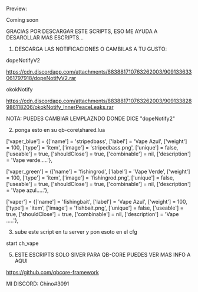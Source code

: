 Preview:

Coming soon



GRACIAS POR DESCARGAR ESTE SCRIPTS, ESO ME AYUDA A DESAROLLAR MAS ESCRIPTS...

1. DESCARGA LAS NOTIFICACIONES O CAMBILAS A TU GUSTO:

dopeNotifyV2 

https://cdn.discordapp.com/attachments/883881710763262003/909133633061797918/dopeNotifyV2.rar 

okokNotify 

https://cdn.discordapp.com/attachments/883881710763262003/909133828986118206/okokNotify_InnerPeaceLeaks.rar 


NOTA: PUEDES CAMBIAR LEMPLAZNDO DONDE DICE "dopeNotify2"

2. ponga esto en su qb-core\shared.lua

['vaper_blue']  = {['name'] = 'stripedbass', 			        ['label'] = 'Vape Azul',                ['weight'] = 100,       ['type'] = 'item',      ['image'] = 'stripedbass.png',          ['unique'] = false,     ['useable'] = true,     ['shouldClose'] = true,    ['combinable'] = nil,   ['description'] = 'Vape verde.....'},

['vaper_green'] 			     = {['name'] = 'fishingrod', 					['label'] = 'Vape Verde', 				['weight'] = 100, 		['type'] = 'item', 		['image'] = 'fishingrod.png', 			['unique'] = false, 	['useable'] = true, 	['shouldClose'] = true,	   ['combinable'] = nil,   ['description'] = 'Vape azul.....'},

['vaper'] 			             = {['name'] = 'fishingbait', 					['label'] = 'Vape Azul', 				['weight'] = 100, 		['type'] = 'item', 		['image'] = 'fishbait.png', 			['unique'] = false, 	['useable'] = true, 	['shouldClose'] = true,	   ['combinable'] = nil,   ['description'] = 'Vape .....'},
   
3. sube este script en tu server y pon esoto en el cfg

start ch_vape

5. ESTE ESCRIPTS SOLO SIVER PARA QB-CORE PUEDES VER MAS INFO A AQUI

https://github.com/qbcore-framework

MI DISCORD: Chino#3091


